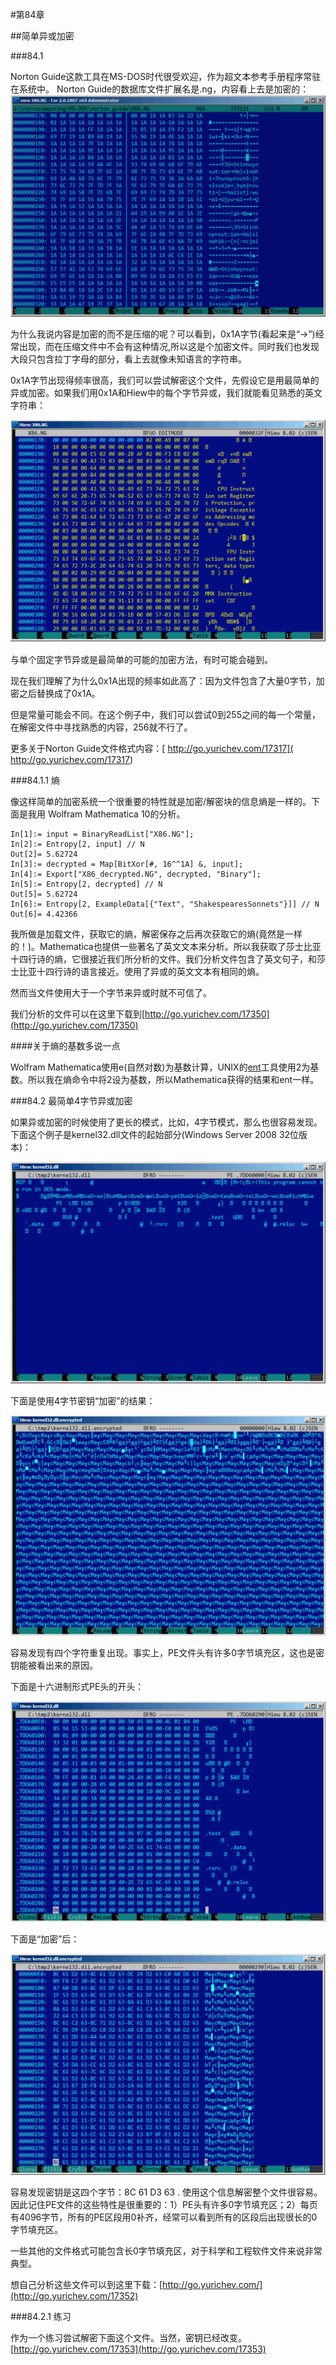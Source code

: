 #第84章

##简单异或加密

###84.1 

Norton Guide这款工具在MS-DOS时代很受欢迎，作为超文本参考手册程序常驻在系统中。
Norton Guide的数据库文件扩展名是.ng，内容看上去是加密的：
![](Chapter-84/img/84-1.png)

为什么我说内容是加密的而不是压缩的呢？可以看到，0x1A字节(看起来是“→”)经常出现，而在压缩文件中不会有这种情况,所以这是个加密文件。同时我们也发现大段只包含拉丁字母的部分，看上去就像未知语言的字符串。

0x1A字节出现得频率很高，我们可以尝试解密这个文件，先假设它是用最简单的异或加密。如果我们用0x1A和Hiew中的每个字节异或，我们就能看见熟悉的英文字符串：

![](Chapter-84/img/84-2.png)

与单个固定字节异或是最简单的可能的加密方法，有时可能会碰到。

现在我们理解了为什么0x1A出现的频率如此高了：因为文件包含了大量0字节，加密之后替换成了0x1A。

但是常量可能会不同。在这个例子中，我们可以尝试0到255之间的每一个常量，在解密文件中寻找熟悉的内容，256就不行了。

更多关于Norton Guide文件格式内容：[ http://go.yurichev.com/17317]( http://go.yurichev.com/17317)

###84.1.1 熵

像这样简单的加密系统一个很重要的特性就是加密/解密块的信息熵是一样的。下面是我用 Wolfram Mathematica 10的分析。

	In[1]:= input = BinaryReadList["X86.NG"];
	In[2]:= Entropy[2, input] // N
	Out[2]= 5.62724
	In[3]:= decrypted = Map[BitXor[#, 16^^1A] &, input];
	In[4]:= Export["X86_decrypted.NG", decrypted, "Binary"];
	In[5]:= Entropy[2, decrypted] // N
	Out[5]= 5.62724
	In[6]:= Entropy[2, ExampleData[{"Text", "ShakespearesSonnets"}]] // N
	Out[6]= 4.42366

我所做是加载文件，获取它的熵，解密保存之后再次获取它的熵(竟然是一样的！)。Mathematica也提供一些著名了英文文本来分析。所以我获取了莎士比亚十四行诗的熵，它很接近我们所分析的文件。我们分析文件包含了英文句子，和莎士比亚十四行诗的语言接近。使用了异或的英文文本有相同的熵。

然而当文件使用大于一个字节来异或时就不可信了。

我们分析的文件可以在这里下载到[http://go.yurichev.com/17350](http://go.yurichev.com/17350)

####关于熵的基数多说一点

Wolfram Mathematica使用e(自然对数)为基数计算，UNIX的[ent](http://www.fourmilab.ch/random/)工具使用2为基数。所以我在熵命令中将2设为基数，所以Mathematica获得的结果和ent一样。

###84.2 最简单4字节异或加密

如果异或加密的时候使用了更长的模式，比如，4字节模式，那么也很容易发现。下面这个例子是kernel32.dll文件的起始部分(Windows Server 2008 32位版本)：

![](Chapter-84/img/84-3.png)

下面是使用4字节密钥“加密”的结果：

![](Chapter-84/img/84-4.png)

容易发现有四个字符重复出现。事实上，PE文件头有许多0字节填充区，这也是密钥能被看出来的原因。

下面是十六进制形式PE头的开头：

![](Chapter-84/img/84-5.png)

下面是“加密”后：

![](Chapter-84/img/84-6.png)

容易发现密钥是这四个字节：8C 61 D3 63 . 使用这个信息解密整个文件很容易。因此记住PE文件的这些特性是很重要的：1）PE头有许多0字节填充区；2）每页有4096字节，所有的PE区段用0补齐，经常可以看到所有的区段后出现很长的0字节填充区。

一些其他的文件格式可能包含长0字节填充区，对于科学和工程软件文件来说非常典型。

想自己分析这些文件可以到这里下载：[http://go.yurichev.com/](http://go.yurichev.com/17352)

###84.2.1 练习

作为一个练习尝试解密下面这个文件。当然，密钥已经改变。[http://go.yurichev.com/17353](http://go.yurichev.com/17353)







